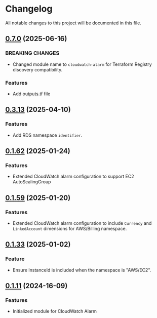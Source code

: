 # Changelog

All notable changes to this project will be documented in this file.

## [0.7.0]() (2025-06-16)

### BREAKING CHANGES

* Changed module name to `cloudwatch-alarm` for Terraform Registry discovery compatibility.

### Features

* Add outputs.tf file

## [0.3.13]() (2025-04-10)

### Features

* Add RDS namespace `identifier`.

## [0.1.62]() (2025-01-24)

### Features

* Extended CloudWatch alarm configuration to support EC2 AutoScalingGroup

## [0.1.59]() (2025-01-20)

### Features

* Extended CloudWatch alarm configuration to include `Currency` and `LinkedAccount` dimensions for AWS/Billing
  namespace.

## [0.1.33]() (2025-01-02)

### Feature

* Ensure InstanceId is included when the namespace is "AWS/EC2".

## [0.1.11]() (2024-16-09)

### Features

* Initialized module for CloudWatch Alarm
